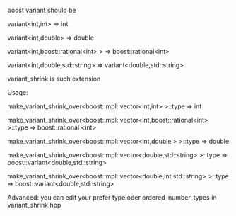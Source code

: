 boost variant should be

variant\<int,int\>
=\> int

variant\<int,double\>
=\> double

variant\<int,boost::rational\<int\> \>
=\> boost::rational\<int\>


variant\<int,double,std::string\>
=\> variant\<double,std::string\>

variant_shrink is such extension

Usage:

make_variant_shrink_over\<boost::mpl::vector\<int,int\> \>::type
=\> int 

make_variant_shrink_over\<boost::mpl::vector\<int,boost::rational\<int\> \>::type
=\> boost::rational \<int\>

make_variant_shrink_over\<boost::mpl::vector\<int,double \>  \>::type
=\> double 

make_variant_shrink_over\<boost::mpl::vector\<double,std::string\> \>::type
=\> boost::variant\<double,std::string\>

make_variant_shrink_over\<boost::mpl::vector\<double,int,std::string\> \>::type
=\> boost::variant\<double,std::string\>


Advanced:
you can edit your prefer type oder  ordered_number_types in variant_shrink.hpp
